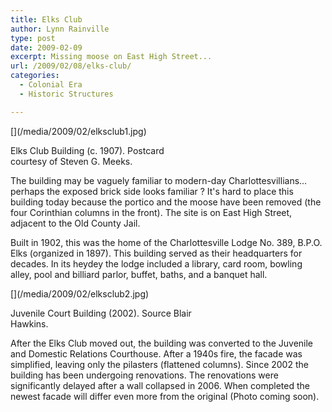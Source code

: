 ```yaml
---
title: Elks Club
author: Lynn Rainville
type: post
date: 2009-02-09
excerpt: Missing moose on East High Street...
url: /2009/02/08/elks-club/
categories:
  - Colonial Era
  - Historic Structures

---
```

<div id="attachment_268" class="wp-caption alignnone" style="width: 298px">
  [](/media/2009/02/elksclub1.jpg)
  
  <p class="wp-caption-text">
    Elks Club Building (c. 1907). Postcard courtesy of Steven G. Meeks.
  </p>
</div>

The building may be vaguely familiar to modern-day Charlottesvillians&#8230;perhaps the exposed brick side looks familiar ? It's hard to place this building today because the portico and the moose have been removed (the four Corinthian columns in the front). The site is on East High Street, adjacent to the Old County Jail.

Built in 1902, this was the home of the Charlottesville Lodge No. 389, B.P.O. Elks (organized in 1897). This building served as their headquarters for decades. In its heydey the lodge included a library, card room, bowling alley, pool and billiard parlor, buffet, baths, and a banquet hall.

<div id="attachment_269" class="wp-caption alignnone" style="width: 303px">
  [](/media/2009/02/elksclub2.jpg)
  
  <p class="wp-caption-text">
    Juvenile Court Building (2002). Source Blair Hawkins.
  </p>
</div>

After the Elks Club moved out, the building was converted to the Juvenile and Domestic Relations Courthouse. After a 1940s fire, the facade was simplified, leaving only the pilasters (flattened columns). Since 2002 the building has been undergoing renovations. The renovations were significantly delayed after a wall collapsed in 2006. When completed the newest facade will differ even more from the original (Photo coming soon).
